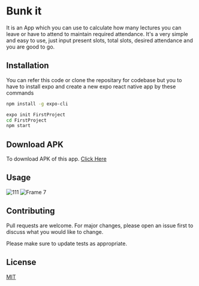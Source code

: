 # Bunk it

It is an App which you can use to calculate how many lectures you can leave or have to attend to maintain required attendance. It's a very simple and easy to use, just input present slots, total slots, desired attendance and you are good to go.

## Installation

You can refer this code or clone the repositary for codebase but you to have to install expo and create a new expo react native app by these commands 

```bash
npm install -g expo-cli

```
```bash
expo init FirstProject
cd FirstProject
npm start
```

## Download APK
To download APK of this app. [Click Here](https://appsenjoy.com/en/Tjt7ZvHnDdcj6BT/file)

## Usage

![111](https://user-images.githubusercontent.com/81821878/229555447-d1566b51-1682-4605-9044-18395507b584.png)
![Frame 7](https://user-images.githubusercontent.com/81821878/229555501-bc85d454-d292-4d93-8d42-a9346908c5f6.png)


## Contributing

Pull requests are welcome. For major changes, please open an issue first
to discuss what you would like to change.

Please make sure to update tests as appropriate.

## License

[MIT](https://github.com/ishan249/Bunk-it-app/blob/master/LICENSE)
